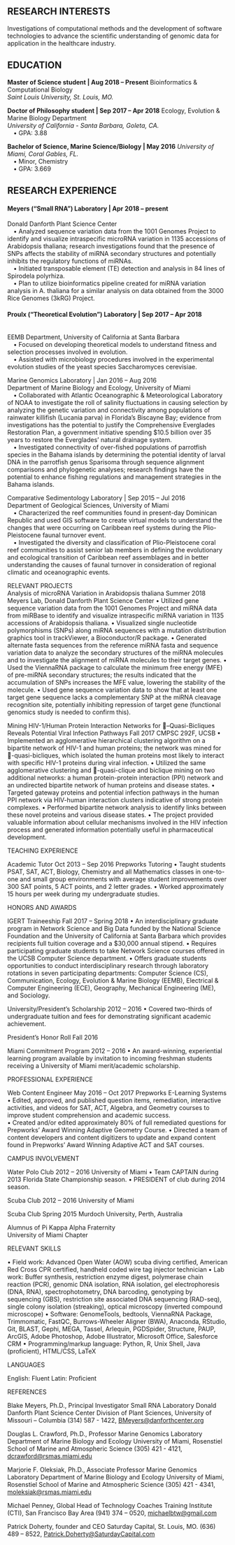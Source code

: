 <html>
<p><h2>RESEARCH INTERESTS</h2></p>

<p>Investigations of computational methods and the development of software technologies to advance the scientific understanding of genomic data for application in the healthcare industry.
</p>

<p><h2>EDUCATION</h2></p>

<p><b>Master of Science student | Aug 2018 – Present</b>
Bioinformatics & Computational Biology <br>
  <em>Saint Louis University, St. Louis, MO.</em></p>

<p><b>Doctor of Philosophy student | Sep 2017 – Apr 2018</b>
Ecology, Evolution & Marine Biology Department <br>
  <em>University of California - Santa Barbara, Goleta, CA.</em> <br>
&emsp;&bull; GPA: 3.88 </p>

<p><b>Bachelor of Science, Marine Science/Biology | May 2016</b>
<em>University of Miami, Coral Gables, FL.</em><br>
&emsp;&bull; Minor, Chemistry <br>
&emsp;•	GPA: 3.669
</p>

<p>
<h2>RESEARCH EXPERIENCE</h2>
<h4>Meyers (“Small RNA”) Laboratory | Apr 2018 – present</h4>
Donald Danforth Plant Science Center <br>
&emsp;&bull; Analyzed sequence variation data from the 1001 Genomes Project to identify and visualize intraspecific microRNA variation in 1135 accessions of Arabidopsis thaliana; research investigations found that the presence of SNPs affects the stability of miRNA secondary structures and potentially inhibits the regulatory functions of miRNAs. <br>
&emsp;&bull; Initiated transposable element (TE) detection and analysis in 84 lines of Spirodela polyrhiza. <br>
&emsp;&bull; Plan to utilize bioinformatics pipeline created for miRNA variation analysis in A. thaliana for a similar analysis on data obtained from the 3000 Rice Genomes (3kRG) Project. <br>

<h4>Proulx (“Theoretical Evolution”) Laboratory | Sep 2017 – Apr 2018</h4> <br>
EEMB Department, University of California at Santa Barbara <br>
&emsp;&bull; Focused on developing theoretical models to understand fitness and selection processes involved in evolution.<br>
&emsp;&bull; Assisted with microbiology procedures involved in the experimental evolution studies of the yeast species Saccharomyces cerevisiae.<br>

Marine Genomics Laboratory | Jan 2016 – Aug 2016 <br>
Department of Marine Biology and Ecology, University of Miami <br>
&emsp;&bull; Collaborated with Atlantic Oceanographic & Meteorological Laboratory of NOAA to investigate the roll of salinity fluctuations in causing selection by analyzing the genetic variation and connectivity among populations of rainwater killifish (Lucania parva) in Florida’s Biscayne Bay; evidence from investigations has the potential to justify the Comprehensive Everglades Restoration Plan, a government initiative spending $10.5 billion over 35 years to restore the Everglades’ natural drainage system. <br>
&emsp;&bull; Investigated connectivity of over-fished populations of parrotfish species in the Bahama islands by determining the potential identity of larval DNA in the parrotfish genus Sparisoma through sequence alignment comparisons and phylogenetic analyses; research findings have the potential to enhance fishing regulations and management strategies in the Bahama islands. <br>

Comparative Sedimentology Laboratory | Sep 2015 – Jul 2016 <br>
Department of Geological Sciences, University of Miami <br>
&emsp;&bull; Characterized the reef communities found in present-day Dominican Republic and used GIS software to create virtual models to understand the changes that were occurring on Caribbean reef systems during the Plio-Pleistocene faunal turnover event. <br>
&emsp;&bull; Investigated the diversity and classification of Plio-Pleistocene coral reef communities to assist senior lab members in defining the evolutionary and ecological transition of Caribbean reef assemblages and in better understanding the causes of faunal turnover in consideration of regional climatic and oceanographic events. <br>
</p>
<p>
RELEVANT PROJECTS
<br>
Analysis of microRNA Variation in Arabidopsis thaliana		Summer 2018
Meyers Lab, Donald Danforth Plant Science Center
•	Utilized gene sequence variation data from the 1001 Genomes Project and miRNA data from miRBase to identify and visualize intraspecific miRNA variation in 1135 accessions of Arabidopsis thaliana. 
•	Visualized single nucleotide polymorphisms (SNPs) along miRNA sequences with a mutation distribution graphics tool in trackViewer, a Bioconductor/R package.
•	Generated alternate fasta sequences from the reference miRNA fasta and sequence variation data to analyze the secondary structures of the miRNA molecules and to investigate the alignment of miRNA molecules to their target genes.  
•	Used the ViennaRNA package to calculate the minimum free energy (MFE) of pre-miRNA secondary structures; the results indicated that the accumulation of SNPs increases the MFE value, lowering the stability of the molecule.  
•	Used gene sequence variation data to show that at least one target gene sequence lacks a complementary SNP at the miRNA cleavage recognition site, potentially inhibiting repression of target gene (functional genomics study is needed to confirm this). 

Mining HIV-1/Human Protein Interaction Networks for –Quasi-Bicliques Reveals Potential Viral Infection Pathways						Fall 2017
CMPSC 292F, UCSB
•	Implemented an agglomerative hierarchical clustering algorithm on a bipartite network of HIV-1 and human proteins; the network was mined for -quasi-bicliques, which isolated the human proteins most likely to interact with specific HIV-1 proteins during viral infection.
•	Utilized the same agglomerative clustering and -quasi-clique and biclique mining on two additional networks: a human protein-protein interaction (PPI) network and an undirected bipartite network of human proteins and disease states.
•	Targeted gateway proteins and potential infection pathways in the human PPI network via HIV-human interaction clusters indicative of strong protein complexes.
•	Performed bipartite network analysis to identify links between these novel proteins and various disease states.
•	The project provided valuable information about cellular mechanisms involved in the HIV infection process and generated information potentially useful in pharmaceutical development. 
</p>

TEACHING EXPERIENCE

Academic Tutor									Oct 2013 – Sep 2016
Prepworks Tutoring
•	Taught students PSAT, SAT, ACT, Biology, Chemistry and all Mathematics classes in one-to-one and small group environments with average student improvements over 300 SAT points, 5 ACT points, and 2 letter grades.
•	Worked approximately 15 hours per week during my undergraduate studies. 

HONORS AND AWARDS

IGERT Traineeship								Fall 2017 – Spring 2018
•	An interdisciplinary graduate program in Network Science and Big Data funded by the National Science Foundation and the University of California at Santa Barbara which provides recipients full tuition coverage and a $30,000 annual stipend.
•	Requires participating graduate students to take Network Science courses offered in the UCSB Computer Science department.
•	Offers graduate students opportunities to conduct interdisciplinary research through laboratory rotations in seven participating departments: Computer Science (CS), Communication, Ecology, Evolution & Marine Biology (EEMB), Electrical & Computer Engineering (ECE), Geography, Mechanical Engineering (ME), and Sociology.

University/President’s Scholarship						2012 – 2016
•	Covered two-thirds of undergraduate tuition and fees for demonstrating significant academic achievement.

President’s Honor Roll								Fall 2016

Miami Commitment Program							2012 – 2016
•	An award-winning, experiential learning program available by invitation to incoming freshman students receiving a University of Miami merit/academic scholarship.

PROFESSIONAL EXPERIENCE

Web Content Engineer								May 2016 – Oct 2017
Prepworks E-Learning Systems
•	Edited, approved, and published question items, remediation, interactive activities, and videos for SAT, ACT, Algebra, and Geometry courses to improve student comprehension and academic success.  
•	Created and/or edited approximately 80% of full remediated questions for Prepworks’ Award Winning Adaptive Geometry Course.
•	Directed a team of content developers and content digitizers to update and expand content found in Prepworks’ Award Winning Adaptive ACT and SAT courses.

CAMPUS INVOLVEMENT

Water Polo Club									2012 – 2016
University of Miami
•	Team CAPTAIN during 2013 Florida State Championship season.
•	PRESIDENT of club during 2014 season.

Scuba Club										2012 – 2016
University of Miami

Scuba Club										Spring 2015
Murdoch University, Perth, Australia

Alumnus of Pi Kappa Alpha Fraternity					
University of Miami Chapter

RELEVANT SKILLS

•	Field work: Advanced Open Water (AOW) scuba diving certified, American Red Cross CPR certified, handheld coded wire tag injector technician
•	Lab work: Buffer synthesis, restriction enzyme digest, polymerase chain reaction (PCR), genomic DNA isolation, RNA isolation, gel electrophoresis (DNA, RNA), spectrophotometry, DNA barcoding, genotyping by sequencing (GBS), restriction site associated DNA sequencing (RAD-seq), single colony isolation (streaking), optical microscopy (inverted compound microscope)
•	Software: GenomeTools, bedtools, ViennaRNA Package, Trimmomatic, FastQC, Burrows-Wheeler Aligner (BWA), Anaconda, RStudio, Git, BLAST, Gephi, MEGA, Tassel, Arlequin, PGDSpider, Structure, PAUP, ArcGIS, Adobe Photoshop, Adobe Illustrator, Microsoft Office, Salesforce CRM
•	Programming/markup language: Python, R, Unix Shell, Java (proficient), HTML/CSS, LaTeX

LANGUAGES

English: Fluent
Latin: Proficient

REFERENCES

Blake Meyers, Ph.D., Principal Investigator
Small RNA Laboratory
Donald Danforth Plant Science Center
Division of Plant Sciences, University of Missouri – Columbia
(314) 587 - 1422, BMeyers@danforthcenter.org

Douglas L. Crawford, Ph.D., Professor
Marine Genomics Laboratory
Department of Marine Biology and Ecology
University of Miami, Rosenstiel School of Marine and Atmospheric Science
(305) 421 - 4121, dcrawford@rsmas.miami.edu 

Marjorie F. Oleksiak, Ph.D., Associate Professor
Marine Genomics Laboratory
Department of Marine Biology and Ecology
University of Miami, Rosenstiel School of Marine and Atmospheric Science
(305) 421 - 4341, moleksiak@rsmas.miami.edu

Michael Penney, Global Head of Technology
Coaches Training Institute (CTI), San Francisco Bay Area
(941) 374 – 0520, michaelbtw@gmail.com

Patrick Doherty, founder and CEO
Saturday Capital, St. Louis, MO.
(636) 489 – 8522, Patrick.Doherty@SaturdayCapital.com 

</html>

